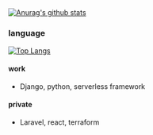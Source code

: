 ##

[![Anurag's github stats](https://github-readme-stats.vercel.app/api?username=ryo-1123&show_icons=true&theme=algolia)](https://github.com/anuraghazra/github-readme-stats)

### language

[![Top Langs](https://github-readme-stats.vercel.app/api/top-langs/?username=ryo-1123&layout=compact&theme=algolia)](https://github.com/anuraghazra/github-readme-stats)

#### work
  - Django, python, serverless framework

#### private
  - Laravel, react, terraform

<!--
**ryo-1123/ryo-1123** is a ✨ _special_ ✨ repository because its `README.md` (this file) appears on your GitHub profile.
-->
